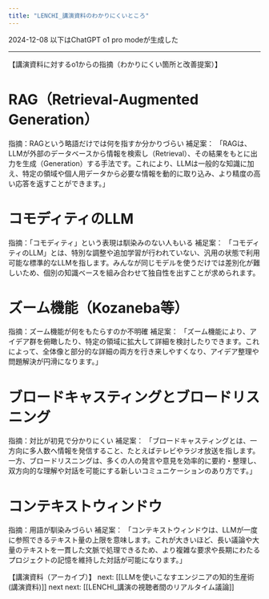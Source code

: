 ```yaml
---
title: "LENCHI_講演資料のわかりにくいところ"
---
```


2024-12-08 以下はChatGPT o1 pro modeが生成した

---
【講演資料に対するo1からの指摘（わかりにくい箇所と改善提案）】

# RAG（Retrieval-Augmented Generation）
指摘：RAGという略語だけでは何を指すか分かりづらい
補足案：
「RAGは、LLMが外部のデータベースから情報を検索し（Retrieval）、その結果をもとに出力を生成（Generation）する手法です。これにより、LLMは一般的な知識に加え、特定の領域や個人用データから必要な情報を動的に取り込み、より精度の高い応答を返すことができます。」

# コモディティのLLM
指摘：「コモディティ」という表現は馴染みのない人もいる
補足案：
「コモディティのLLM」とは、特別な調整や追加学習が行われていない、汎用の状態で利用可能な標準的なLLMを指します。みんなが同じモデルを使うだけでは差別化が難しいため、個別の知識ベースを組み合わせて独自性を出すことが求められます。

# ズーム機能（Kozaneba等）
指摘：ズーム機能が何をもたらすのか不明確
補足案：
「ズーム機能により、アイデア群を俯瞰したり、特定の領域に拡大して詳細を検討したりできます。これによって、全体像と部分的な詳細の両方を行き来しやすくなり、アイデア整理や問題解決が円滑になります。」

# ブロードキャスティングとブロードリスニング
指摘：対比が初見で分かりにくい
補足案：
「ブロードキャスティングとは、一方向に多人数へ情報を発信すること、たとえばテレビやラジオ放送を指します。一方、ブロードリスニングは、多くの人の発言や意見を効率的に要約・整理し、双方向的な理解や対話を可能にする新しいコミュニケーションのあり方です。」

# コンテキストウィンドウ
指摘：用語が馴染みづらい
補足案：
「コンテキストウィンドウは、LLMが一度に参照できるテキスト量の上限を意味します。これが大きいほど、長い議論や大量のテキストを一貫した文脈で処理できるため、より複雑な要求や長期にわたるプロジェクトの記憶を維持した対話が可能になります。」

【講演資料（アーカイブ）】
next: [[LLMを使いこなすエンジニアの知的生産術(講演資料)]]
next next: [[LENCHI_講演の視聴者間のリアルタイム議論]]
